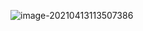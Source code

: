 ![image-20210413113507386](C:\Users\23190\AppData\Roaming\Typora\typora-user-images\image-20210413113507386.png)